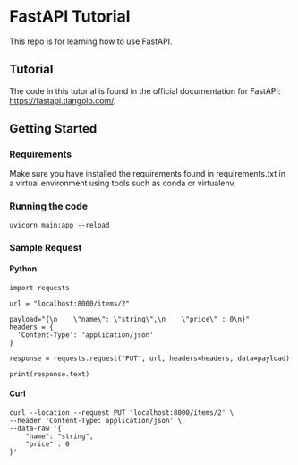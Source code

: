 # FastAPI Tutorial
This repo is for learning how to use FastAPI.

## Tutorial
The code in this tutorial is found in the official documentation for FastAPI: https://fastapi.tiangolo.com/.

## Getting Started
### Requirements
Make sure you have installed the requirements found in requirements.txt in a virtual environment using tools such as conda or virtualenv.

### Running the code
```
uvicorn main:app --reload
```

### Sample Request
#### Python
```
import requests

url = "localhost:8000/items/2"

payload="{\n    \"name\": \"string\",\n    \"price\" : 0\n}"
headers = {
  'Content-Type': 'application/json'
}

response = requests.request("PUT", url, headers=headers, data=payload)

print(response.text)
```

#### Curl
```
curl --location --request PUT 'localhost:8000/items/2' \
--header 'Content-Type: application/json' \
--data-raw '{
    "name": "string",
    "price" : 0
}'
```




